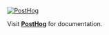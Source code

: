 [![PostHog](https://img.shields.io/badge/Powered%20by%20PostHog%20-%20default?style=flat&logo=posthog&logoColor=%23fafafa&logoSize=auto&color=%23000000)](https://posthog.com/docs/product-analytics)

Visit **[PostHog](https://posthog.com/docs/product-analytics)** for documentation.
